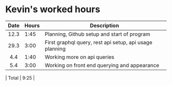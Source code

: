 # Kevin's worked hours

| Date | Hours | Description                                             |
| :--: | ----- | ------------------------------------------------------- |
| 12.3 | 1:45  | Planning, Github setup and start of program             |
| 29.3 | 3:00  | First graphql query, rest api setup, api usage planning |
| 4.4  | 1:40  | Working more on api queries                             |
| 5.4  | 3:00  | Working on front end querying and appearance            |

| Total | 9:25 |
